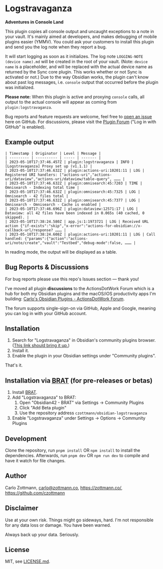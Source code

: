 # Logstravaganza
**Adventures in Console Land**

This plugin copies all console output and uncaught exceptions to a note in your vault.  It's mainly aimed at developers, and makes debugging of mobile plugins easier (YMMV). You could ask your customers to install this plugin and send you the log note when they report a bug.

It will start logging as soon as it initializes.  The log note `LOGGING-NOTE (device name).md` will be created in the root of your vault.  (Note: `device name` is a placeholder, and will be replaced with the actual device name as returned by the Sync core plugin. This works whether or not Sync is activated or not.)  Due to the way Obsidian works, the plugin can't know about past log messages, i.e. `console` output that occurred before the plugin was initialized.

**Please note:** When this plugin is active and proxying `console` calls, all output to the actual console will appear as coming from `plugin:logstravaganza`.

Bug reports and feature requests are welcome, feel free to [open an issue](https://github.com/czottmann/obsidian-logstravaganza/issues) here on GitHub. For discussions, please visit the [Plugin Forum](https://forum.actions.work/c/logstravaganza-obsidian-plugin/8) ("Log in with GitHub" is enabled).

## Example output

```
| Timestamp | Originator | Level | Message |
| --------- | ---------- | ----- | ------- |
| 2023-05-10T17:37:46.457Z | plugin:logstravaganza | INFO | [Logstravaganza] Proxy set up (v1.1.1) |
| 2023-05-10T17:37:46.632Z | plugin:actions-uri:10201:11 | LOG | Registered URI handlers: ["actions-uri","actions-uri/dataview","actions-uri/dataview/table-query", ……… |
| 2023-05-10T17:37:46.632Z | plugin:omnisearch:45:7203 | TIME | Omnisearch - Indexing total time |
| 2023-05-10T17:37:46.632Z | plugin:omnisearch:45:7325 | LOG | Omnisearch - 42 files total |
| 2023-05-10T17:37:46.632Z | plugin:omnisearch:45:7377 | LOG | Omnisearch - Omnisearch - Cache is enabled |
| 2023-05-10T17:37:46.696Z | plugin:dataview:12571:17 | LOG | Dataview: all 42 files have been indexed in 0.065s (40 cached, 0 skipped). |
| 2023-05-10T17:38:24.580Z | app.js:1:1973721 | LOG | Received URL action {"if-exists":"skip","x-error":"actions-for-obsidian://x-callback-url/response? ……… |
| 2023-05-10T17:38:24.608Z | plugin:actions-uri:10201:11 | LOG | Call handled: {"params":{"action":"actions-uri/note/create","vault":"Testbed","debug-mode":false, ……… |
```

In reading mode, the output will be displayed as a table.


## Bug Reports & Discussions

For bug reports please use this repo's Issues section — thank you!

I've moved all plugin **discussions** to the ActionsDotWork Forum which is a hub for both my Obsidian plugins and the macOS/iOS productivity apps I'm building: [Carlo's Obsidian Plugins - ActionsDotWork Forum](https://forum.actions.work/c/obsidian-plugins/8).

The forum supports single-sign-on via GitHub, Apple and Google, meaning you can log in with your GitHub account.


## Installation

1. Search for "Logstravaganza" in Obsidian's community plugins browser. ([This link should bring it up.](https://obsidian.md/plugins?id=zottmann))
2. Install it.
3. Enable the plugin in your Obsidian settings under "Community plugins".

That's it.


## Installation via <abbr title="Beta Reviewers Auto-update Tester">BRAT</abbr> (for pre-releases or betas)

1. Install [BRAT](https://github.com/TfTHacker/obsidian42-brat).
2. Add "Logstravaganza" to BRAT:
    1. Open "Obsidian42 - BRAT" via Settings → Community Plugins
    2. Click "Add Beta plugin"
    3. Use the repository address `czottmann/obsidian-logstravaganza`
3. Enable "Logstravaganza" under Settings → Options → Community Plugins


## Development

Clone the repository, run `pnpm install` OR `npm install` to install the dependencies.  Afterwards, run `pnpm dev` OR `npm run dev` to compile and have it watch for file changes.


## Author

Carlo Zottmann, <carlo@zottmann.co>, https://zottmann.co/, https://github.com/czottmann


## Disclaimer

Use at your own risk.  Things might go sideways, hard.  I'm not responsible for any data loss or damage.  You have been warned.

Always back up your data.  Seriously.


## License

MIT, see [LICENSE.md](LICENSE.md).
